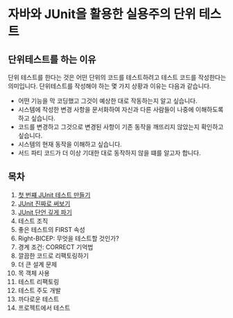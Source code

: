 # 자바와 JUnit을 활용한 실용주의 단위 테스트

## 단위테스트를 하는 이유

단위 테스트를 한다는 것은 어떤 단위의 코드를 테스트하려고 테스트 코드를 작성한다는 의미입니다. 단위테스트를 작성해야 하는 몇 가지 상황과 이유는 다음과 같습니다.

- 어떤 기능을 막 코딩했고 그것이 예상한 대로 작동하는지 알고 싶습니다.
- 시스템에 작성한 변경 사항을 문서화하여 자신과 다른 사람들이 나중에 이해하도록 하고 싶습니다.
- 코드를 변경하고 그것으로 변경된 사항이 기존 동작을 깨뜨리지 않았는지 확인하고 싶습니다.
- 시스템의 현재 동작을 이해하고 싶습니다.
- 서드 파티 코드가 더 이상 기대한 대로 동작하지 않을 떄를 알고자 합니다. 

## 목차 

1. [첫 번쨰 JUnit 테스트 만들기](./chap01/summary.md)
2. [JUnit 진짜로 써보기](./chap02/summary.md)
3. [JUnit 단언 깊게 파기](./chap03/summary.md)
4. 테스트 조직
5. 좋은 테스트의 FIRST 속성
6. Right-BICEP: 무엇을 테스트할 것인가?
7. 경계 조건: CORRECT 기억법
8. 깔끔한 코드로 리팩토링하기
9. 더 큰 설계 문제
10. 목 객체 사용
11. 테스트 리팩토링
12. 테스트 주도 개발
13. 까다로운 테스트
14. 프로젝트에서 테스트